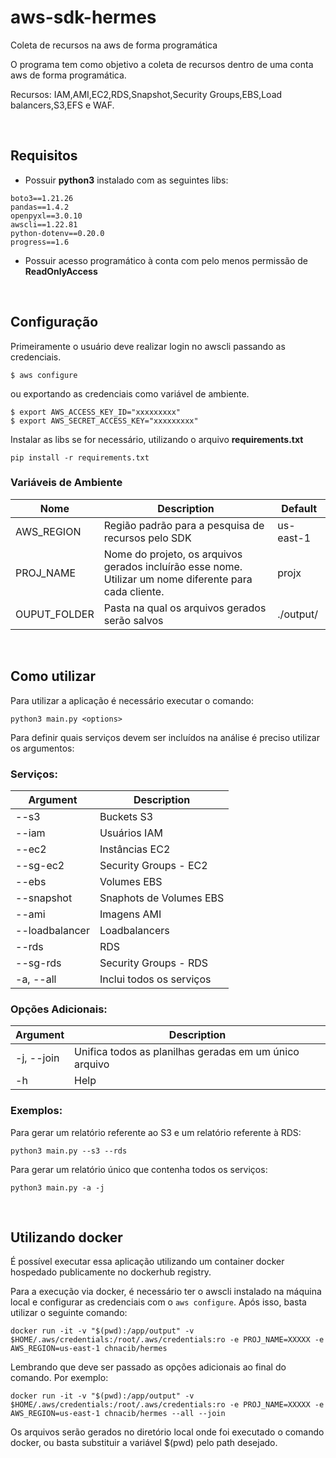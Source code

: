 # aws-sdk-hermes
Coleta de recursos na aws de forma programática

O programa tem como objetivo a coleta de recursos dentro de uma conta aws de forma programática.

Recursos: IAM,AMI,EC2,RDS,Snapshot,Security Groups,EBS,Load balancers,S3,EFS e WAF.


<br>

## Requisitos

* Possuir **python3** instalado com as seguintes libs:

```
boto3==1.21.26
pandas==1.4.2
openpyxl==3.0.10
awscli==1.22.81
python-dotenv==0.20.0
progress==1.6
```

* Possuir acesso programático à conta com pelo menos permissão de **ReadOnlyAccess**

<br>

## Configuração

Primeiramente o usuário deve realizar login no awscli passando as credenciais.
```
$ aws configure
```

ou exportando as credenciais como variável de ambiente.

```
$ export AWS_ACCESS_KEY_ID="xxxxxxxxx"
$ export AWS_SECRET_ACCESS_KEY="xxxxxxxxx"
```
Instalar as libs se for necessário, utilizando o arquivo **requirements.txt**
```
pip install -r requirements.txt
```


### Variáveis de Ambiente

| Nome | Description  | Default |
| --- |  --- |  --- |
AWS_REGION | Região padrão para a pesquisa de recursos pelo SDK | us-east-1
PROJ_NAME | Nome do projeto, os arquivos gerados incluírão esse nome. Utilizar um nome diferente para cada cliente. | projx
OUPUT_FOLDER | Pasta na qual os arquivos gerados serão salvos | ./output/

<br>

## Como utilizar

Para utilizar a aplicação é necessário executar o comando:
```
python3 main.py <options>
```
Para definir quais serviços devem ser incluídos na análise é preciso utilizar os argumentos:



### Serviços:

| Argument | Description |
| --- |  --- |
| --s3 | Buckets S3 | 
| --iam | Usuários IAM |
| --ec2 | Instâncias EC2 | 
| --sg-ec2 | Security Groups - EC2 |
| --ebs | Volumes EBS |
| --snapshot | Snaphots de Volumes EBS |
| --ami | Imagens AMI |
| --loadbalancer | Loadbalancers |
| --rds | RDS |
| --sg-rds | Security Groups - RDS |
| -a, --all | Inclui todos os serviços | 




### Opções Adicionais:

| Argument | Description |
| --- |  --- |
| -j, --join | Unifica todos as planilhas geradas em um único arquivo | 
| -h | Help | 


### Exemplos:




Para gerar um relatório referente ao S3 e um relatório referente à RDS:

```
python3 main.py --s3 --rds
```

Para gerar um relatório único que contenha todos os serviços:

```
python3 main.py -a -j
```
<br>


## Utilizando docker

É possível executar essa aplicação utilizando um container docker hospedado publicamente no dockerhub registry.

Para a execução via docker, é necessário ter o awscli instalado na máquina local e configurar as credenciais com o `aws configure`. Após isso, basta utilizar o seguinte comando:

```
docker run -it -v "$(pwd):/app/output" -v $HOME/.aws/credentials:/root/.aws/credentials:ro -e PROJ_NAME=XXXXX -e AWS_REGION=us-east-1 chnacib/hermes 
```

Lembrando que deve ser passado as opções adicionais ao final do comando. Por exemplo:

```
docker run -it -v "$(pwd):/app/output" -v $HOME/.aws/credentials:/root/.aws/credentials:ro -e PROJ_NAME=XXXXX -e AWS_REGION=us-east-1 chnacib/hermes --all --join

```

Os arquivos serão gerados no diretório local onde foi executado o comando docker, ou basta substituir a variável $(pwd) pelo path desejado.


